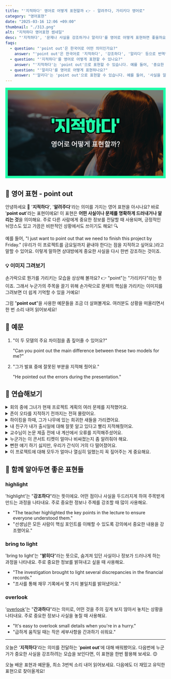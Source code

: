 ```yaml
---
title: "'지적하다' 영어로 어떻게 표현할까 👉 - 알려주다, 가리키다 영어로"
category: "영어표현"
date: "2025-03-16 12:06 +09:00"
thumbnail: "./313.png"
alt: "지적하다 영어표현 썸네일"
desc: "'지적하다', '문제나 사실을 강조하거나 알리다'를 영어로 어떻게 표현하면 좋을까요? '우리가 이 프로젝트를 금요일까지 끝내야 한다는 점을 지적하고 싶어요.' 등을 영어로 표현하는 법을 배워봅시다. 다양한 예문을 통해서 연습하고 본인의 표현으로 만들어 보세요."
faqs:
  - question: "'point out'은 한국어로 어떤 의미인가요?"
    answer: "'point out'은 한국어로 '지적하다', '강조하다', '알리다' 등으로 번역됩니다. 어떤 사실이나 문제를 명확하게 드러내거나 알릴 때 사용해요."
  - question: "'지적하다'를 영어로 어떻게 표현할 수 있나요?"
    answer: "'지적하다'는 'point out'으로 표현할 수 있습니다. 예를 들어, '중요한 사실을 지적하고 싶어요'는 'I want to point out an important fact'로 말할 수 있어요."
  - question: "'알리다'를 영어로 어떻게 표현하나요?"
    answer: "'알리다'는 'point out'으로 표현할 수 있습니다. 예를 들어, '사실을 알리고 싶어요'는 'I want to point out the fact'로 표현할 수 있어요."
---
```


![지적하다 영어표현 썸네일](./313.png)

## 🌟 영어 표현 - point out

안녕하세요 👋 '**지적하다**', '**알려주다**'라는 의미를 가지는 영어 표현을 아시나요? 바로 '**point out**'라는 표현이에요! 이 표현은 **어떤 사실이나 문제를 명확하게 드러내거나 알리는 것**을 의미해요. 주로 다른 사람에게 중요한 정보를 전달할 때 사용되며, 긍정적인 뉘앙스도 있고 가끔은 비판적인 상황에서도 쓰이기도 해요! 🔍

예를 들어, "I just want to point out that we need to finish this project by Friday." (우리가 이 프로젝트를 금요일까지 끝내야 한다는 점을 지적하고 싶어요.)라고 말할 수 있어요. 이렇게 말하면 상대방에게 중요한 사실을 다시 한번 강조하는 것이죠.

### 💡 이미지 그려보기

손가락으로 뭔가를 가리키는 모습을 상상해 볼까요? 👉 "point"는 "가리키다"라는 뜻이죠. 그래서 누군가의 주목을 끌기 위해 손가락으로 문제의 핵심을 가리키는 이미지를 그려보면 더 쉽게 기억할 수 있을 거예요!

그럼 "**point out**"을 사용한 예문들을 조금 더 살펴볼게요. 여러분도 상황을 떠올리면서 한 번 소리 내어 읽어보세요!

## 📖 예문

1. "이 두 모델의 주요 차이점을 좀 짚어줄 수 있어요?"

   "Can you point out the main difference between these two models for me?"

2. "그가 발표 중에 잘못된 부분을 지적해 줬어요."

   "He pointed out the errors during the presentation."

## 💬 연습해보기

<details>
<summary>회의 중에 그녀가 현재 프로젝트 계획의 여러 문제를 지적했어요.</summary>
<span>During the meeting, she pointed out several issues with the current project plan.</span>
</details>

<details>
<summary>존이 오타를 지적하기 전까지는 전혀 몰랐어요.</summary>
<span>I didn't <a href="/blog/in-english/061.notice/">notice</a> the typo until John pointed it out.</span>
</details>

<details>
<summary>하이킹을 하때, 그가 나무에 있는 희귀한 새들을 가리켰어요.</summary>
<span>While we were hiking, he pointed out the rare birds in the trees.</span>
</details>

<details>
<summary>내 친구가 내가 출시일에 대해 잘못 알고 있다고 빨리 지적해줬어요.</summary>
<span>My friend was quick to point out that I was <a href="/blog/in-english/316.wrong/">wrong</a> about the release date.</span>
</details>

<details>
<summary>교수님이 논문 제출 전에 내 계산에서 오류를 지적해주셨어요.</summary>
<span>The professor pointed out an error in my calculations before turning in the paper.</span>
</details>

<details>
<summary>누군가는 이 콘서트 티켓이 얼마나 비싸졌는지 좀 알려줘야 해요.</summary>
<span>Someone should point out how expensive these concert tickets have become.</span>
</details>

<details>
<summary>뻔한 얘기 하기 싫지만, 우리가 간식이 거의 다 떨어졌어요.</summary>
<span>I hate to point out the obvious, but we’re almost out of snacks.</span>
</details>

<details>
<summary>이 프로젝트에 대해 모두가 얼마나 열심히 일했는지 꼭 짚어주는 게 중요해요.</summary>
<span>It's <a href="/blog/in-english/318.important/">important</a> to point out the hard work everyone has done on this project.</span>
</details>

## 🤝 함께 알아두면 좋은 표현들

### highlight

'highlight'는 "**강조하다**"라는 뜻이에요. 어떤 점이나 사실을 두드러지게 하여 주목받게 만드는 과정을 나타내요. 주로 중요한 정보나 주제를 강조할 때 많이 사용해요.

- "The teacher highlighted the key points in the lecture to ensure everyone understood them."
- "선생님은 모든 사람이 핵심 포인트를 이해할 수 있도록 강의에서 중요한 내용을 강조했어요."

### bring to light

'bring to light'는 "**밝히다**"라는 뜻으로, 숨겨져 있던 사실이나 정보가 드러나게 하는 과정을 나타내요. 주로 중요한 정보를 밝혀내고 싶을 때 사용해요.

- "The investigation brought to light several discrepancies in the financial records."
- "조사를 통해 재무 기록에서 몇 가지 불일치를 밝혀냈어요."

### overlook

'[overlook](/blog/in-english/168.overlook/)'는 "**간과하다**"라는 의미로, 어떤 것을 주의 깊게 보지 않아서 놓치는 상황을 나타내요. 주로 중요한 정보나 사실을 놓칠 때 사용해요.

- "It's easy to overlook small details when you're in a hurry."
- "급하게 움직일 때는 작은 세부사항을 간과하기 쉬워요."

---

오늘은 '**지적하다**'라는 의미를 전달하는 '**point out**'에 대해 배워봤어요. 다음번에 누군가가 중요한 사실을 강조하려는 모습을 보인다면, 이 표현을 한번 활용해 보세요. 😊

오늘 배운 표현과 예문들, 최소 3번씩 소리 내어 읽어보세요. 다음에도 더 재밌고 유익한 표현으로 찾아올게요!
